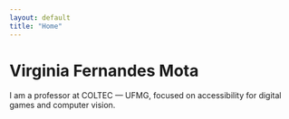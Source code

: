 ```yaml
---
layout: default
title: "Home"
---
```


# Virginia Fernandes Mota

I am a professor at COLTEC — UFMG, focused on accessibility for digital games and computer vision.
